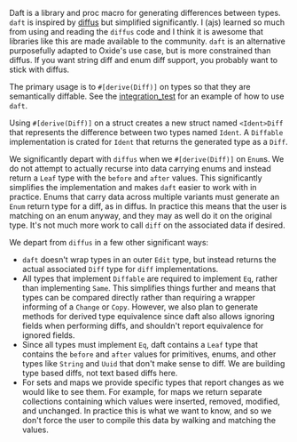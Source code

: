 Daft is a library and proc macro for generating differences between types.
`daft` is inspired by [diffus](https://github.com/distil/diffus) but simplified
significantly. I (ajs) learned so much from using and reading the `diffus` code
and I think it is awesome that libraries like this are made available to the
community. `daft` is an alternative purposefully adapted to Oxide's use case,
but is more constrained than diffus. If you want string diff and enum diff
support, you probably want to stick with diffus.

The primary usage is to `#[derive(Diff)]` on types so that they are semantically
diffable. See the
[integration_test](https://github.com/oxidecomputer/daft/blob/main/daft-derive/tests/integration_test.rs)
for an example of how to use `daft`.

Using `#[derive(Diff)]` on a struct creates a new struct named `<Ident>Diff`
that represents the difference between two types named `Ident`. A `Diffable`
implementation is crated for `Ident` that returns the generated type as a
`Diff`.

We significantly depart with `diffus` when we `#[derive(Diff)]` on `Enum`s. We
do not attempt to actually recurse into data carrying enums and instead return a
`Leaf` type with the `before` and `after` values. This significantly simplifies
the implementation and makes `daft` easier to work with in practice. Enums that
carry data across multiple variants must generate an `Enum` return type for a
diff, as in diffus. In practice this means that the user is matching on an enum
anyway, and they may as well do it on the original type. It's not much more work
to call `diff` on the associated data if desired.

We depart from `diffus` in a few other significant ways:

* `daft` doesn't wrap types in an outer `Edit` type, but instead returns the
actual associated `Diff` type for `diff` implementations.
* All types that implement `Diffable` are required to implement `Eq`, rather
than implementing `Same`. This simplifies things further and means that
types can be compared directly rather than requiring a wrapper informing of a
`Change` or `Copy`. However, we also plan to generate methods for derived type
equivalence since daft also allows ignoring fields when performing diffs,
and shouldn't report equivalence for ignored fields.
* Since all types must implement `Eq`, daft contains a `Leaf` type that contains
the `before` and `after` values for primitives, enums, and other types like
`String` and `Uuid` that don't make sense to diff. We are building type based
diffs, not text based diffs here.
* For sets and maps we provide specific types that report changes as we
would like to see them. For example, for maps we return separate collections
containing which values were inserted, removed, modified, and unchanged. In
practice this is what we want to know, and so we don't force the user to compile
this data by walking and matching the values.
